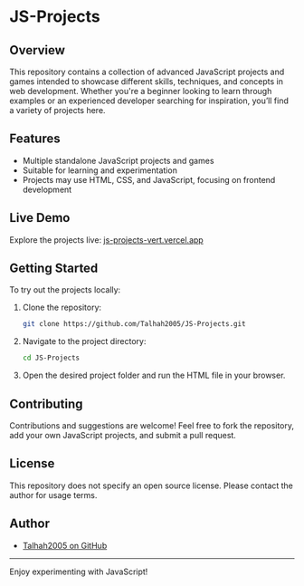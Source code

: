 # JS-Projects

## Overview

This repository contains a collection of advanced JavaScript projects and games intended to showcase different skills, techniques, and concepts in web development. Whether you're a beginner looking to learn through examples or an experienced developer searching for inspiration, you’ll find a variety of projects here.

## Features

- Multiple standalone JavaScript projects and games
- Suitable for learning and experimentation
- Projects may use HTML, CSS, and JavaScript, focusing on frontend development

## Live Demo

Explore the projects live: [js-projects-vert.vercel.app](https://js-projects-vert.vercel.app)

## Getting Started

To try out the projects locally:

1. Clone the repository:
   ```bash
   git clone https://github.com/Talhah2005/JS-Projects.git
   ```
2. Navigate to the project directory:
   ```bash
   cd JS-Projects
   ```
3. Open the desired project folder and run the HTML file in your browser.

## Contributing

Contributions and suggestions are welcome! Feel free to fork the repository, add your own JavaScript projects, and submit a pull request.

## License

This repository does not specify an open source license. Please contact the author for usage terms.

## Author

- [Talhah2005 on GitHub](https://github.com/Talhah2005)

---
Enjoy experimenting with JavaScript!
